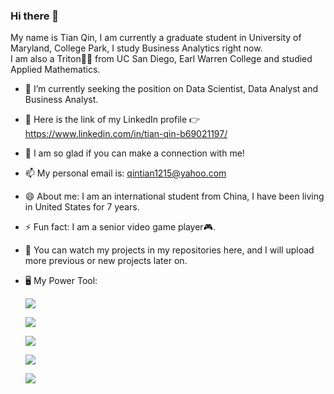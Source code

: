 ### Hi there 👋

My name is Tian Qin, I am currently a graduate student in University of Maryland, College Park, I study Business Analytics right now.  
I am also a Triton:man_student: from UC San Diego, Earl Warren College and studied Applied Mathematics.

- 🔭 I’m currently seeking the position on Data Scientist, Data Analyst and Business Analyst.
- 🌱 Here is the link of my LinkedIn profile :point_right: https://www.linkedin.com/in/tian-qin-b69021197/
- 💬 I am so glad if you can make a connection with me!
- 📫 My personal email is: qintian1215@yahoo.com
- 😄 About me: I am an international student from China, I have been living in United States for 7 years.
- ⚡ Fun fact: I am a senior video game player:video_game:.   
- :cactus: You can watch my projects in my repositories here, and I will upload more previous or new projects later on.  
- :desktop_computer: My Power Tool:  


  ![](https://img.shields.io/badge/Coding-VS%20Code%2FColab-blue)
  
  ![](https://img.shields.io/badge/SQL-PostgreSQL%2FMySQL-green)
  
  ![](https://img.shields.io/badge/Python-Pandas%2Fsk--learn%2FMatplotlib-pink)  
  
  ![](https://img.shields.io/badge/ETL%20Tool-Pentaho%20Data%20Integration-red)  
  
  ![](https://img.shields.io/badge/Visualization-Power%20BI%2FTableau-yellow)  
  

  

